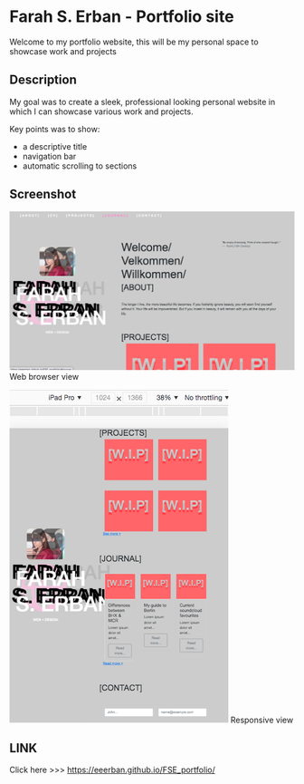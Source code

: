 # Farah S. Erban - Portfolio site

Welcome to my portfolio website, this will be my personal space to showcase work and projects 

## Description

My goal was to create a sleek, professional looking personal website in which I can showcase various work and projects.


Key points was to show:
* a descriptive title
* navigation bar
* automatic scrolling to sections

## Screenshot

<img src="assets/images/screenshots/Screen Shot web.png"> Web browser view

<img src="assets/images/screenshots/Screen Shot responsive.png"> Responsive view


## LINK
Click here >>> https://eeerban.github.io/FSE_portfolio/
